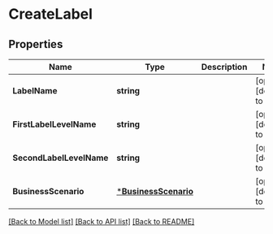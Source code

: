 # CreateLabel

## Properties
Name | Type | Description | Notes
------------ | ------------- | ------------- | -------------
**LabelName** | **string** |  | [optional] [default to null]
**FirstLabelLevelName** | **string** |  | [optional] [default to null]
**SecondLabelLevelName** | **string** |  | [optional] [default to null]
**BusinessScenario** | [***BusinessScenario**](BusinessScenario.md) |  | [optional] [default to null]

[[Back to Model list]](../README.md#documentation-for-models) [[Back to API list]](../README.md#documentation-for-api-endpoints) [[Back to README]](../README.md)



